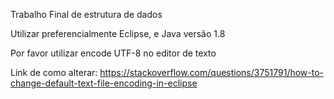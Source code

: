 Trabalho Final de estrutura de dados

Utilizar preferencialmente Eclipse, e Java versão 1.8

Por favor utilizar encode UTF-8 no editor de texto

Link de como alterar: https://stackoverflow.com/questions/3751791/how-to-change-default-text-file-encoding-in-eclipse
